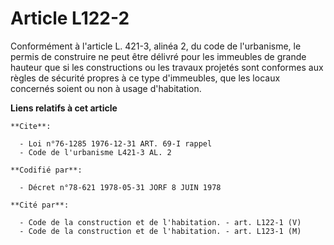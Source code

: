 # Article L122-2

Conformément à l'article L. 421-3, alinéa 2, du code de l'urbanisme, le permis de construire ne peut être délivré pour les
immeubles de grande hauteur que si les constructions ou les travaux projetés sont conformes aux règles de sécurité propres à
ce type d'immeubles, que les locaux concernés soient ou non à usage d'habitation.

**Liens relatifs à cet article**

	**Cite**:

	  - Loi n°76-1285 1976-12-31 ART. 69-I rappel
	  - Code de l'urbanisme L421-3 AL. 2

	**Codifié par**:

	  - Décret n°78-621 1978-05-31 JORF 8 JUIN 1978

	**Cité par**:

	  - Code de la construction et de l'habitation. - art. L122-1 (V)
	  - Code de la construction et de l'habitation. - art. L123-1 (M)
